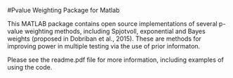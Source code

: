 #Pvalue Weighting Package for Matlab

This MATLAB package contains open source implementations of several p-value weighting methods, including Spjotvoll, exponential and Bayes weights (proposed in Dobriban et al., 2015). These are methods for improving power in multiple testing via the use of prior informaton. 

Please see the readme.pdf file for more information, including examples of using the code. 
